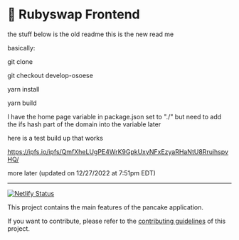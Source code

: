 # 🥞 Rubyswap Frontend

the stuff below is the old readme this is the new read me

basically:

git clone

git checkout develop-osoese

yarn install

yarn build

I have the home page variable in package.json set to "./" but need to add the ifs hash part of the domain into the variable later

here is a test build up that works

https://ipfs.io/ipfs/QmfXheLUgPE4WrK9GpkUxyNFxEzyaRHaNtU8RruihspvHQ/

more later (updated on 12/27/2022 at 7:51pm EDT)

----------------------------------------

[![Netlify Status](https://api.netlify.com/api/v1/badges/7bebf1a3-be7b-4165-afd1-446256acd5e3/deploy-status)](https://app.netlify.com/sites/pancake-prod/deploys)

This project contains the main features of the pancake application.

If you want to contribute, please refer to the [contributing guidelines](./CONTRIBUTING.md) of this project.
